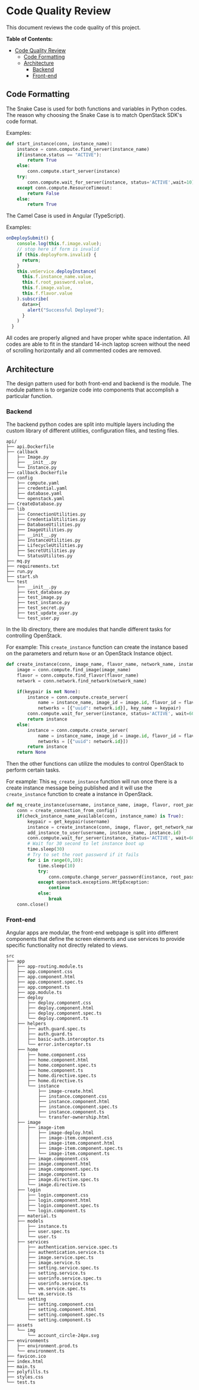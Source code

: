 # Code Quality Review

This document reviews the code quality of this project.

**Table of Contents:**

- [Code Quality Review](#code-quality-review)
  - [Code Formatting](#code-formatting)
  - [Architecture](#architecture)
    - [Backend](#backend)
    - [Front-end](#front-end)

## Code Formatting

The Snake Case is used for both functions and variables in Python codes. The reason why choosing the Snake Case is to match OpenStack SDK's code format.

Examples:

```python
def start_instance(conn, instance_name):
    instance = conn.compute.find_server(instance_name)  
    if(instance.status == "ACTIVE"):
        return True
    else:
        conn.compute.start_server(instance)
    try:
        conn.compute.wait_for_server(instance, status='ACTIVE',wait=10)
    except conn.compute.ResourceTimeout:
        return False
    else:
        return True
```

The Camel Case is used in Angular (TypeScript).

Examples:

```typescript
onDeploySubmit() {
    console.log(this.f.image.value);
    // stop here if form is invalid
    if (this.deployForm.invalid) {
      return;
    }
    this.vmService.deployInstance(
      this.f.instance_name.value,
      this.f.root_password.value,
      this.f.image.value,
      this.f.flavor.value
    ).subscribe(
      data=>{
        alert("Successful Deployed");
      }
    )
  }
```

All codes are properly aligned and have proper white space indentation. All codes are able to fit in the standard 14-inch laptop screen without the need of scrolling horizontally and all commented codes are removed.

## Architecture

The design pattern used for both front-end and backend is the module. The module pattern is to organize code into components that accomplish a particular function.

### Backend

The backend python codes are split into multiple layers including the custom library of different utilities, configuration files, and testing files.

```.
api/
├── api.Dockerfile
├── callback
│   ├── Image.py
│   ├── __init__.py
│   └── Instance.py
├── callback.Dockerfile
├── config
│   ├── compute.yaml
│   ├── credential.yaml
│   ├── database.yaml
│   └── openstack.yaml
├── CreateDatabase.py
├── lib
│   ├── ConnectionUtilities.py
│   ├── CredentialUtilities.py
│   ├── DatabaseUtilities.py
│   ├── ImageUtilities.py
│   ├── __init__.py
│   ├── InstanceUtilities.py
│   ├── LifecycleUtilities.py
│   ├── SecretUtilities.py
│   └── StatusUtilites.py
├── mq.py
├── requirements.txt
├── run.py
├── start.sh
└── test
    ├── __init__.py
    ├── test_database.py
    ├── test_image.py
    ├── test_instance.py
    ├── test_secret.py
    ├── test_update_user.py
    └── test_user.py
```

In the lib directory, there are modules that handle different tasks for controlling OpenStack.

For example: This `create_instance` function can create the instance based on the parameters and return `None` or an OpenStack Instance object.

```python
def create_instance(conn, image_name, flavor_name, network_name, instance_name, root_password="", keypair=None):
    image = conn.compute.find_image(image_name)
    flavor = conn.compute.find_flavor(flavor_name)
    network = conn.network.find_network(network_name)

    if(keypair is not None):
        instance = conn.compute.create_server(
            name = instance_name, image_id = image.id, flavor_id = flavor.id,
            networks = [{"uuid": network.id}], key_name = keypair)
        conn.compute.wait_for_server(instance, status='ACTIVE', wait=60)
        return instance
    else:
        instance = conn.compute.create_server(
            name = instance_name, image_id = image.id, flavor_id = flavor.id,
            networks = [{"uuid": network.id}])
        return instance
    return None
```

Then the other functions can utilize the modules to control OpenStack to perform certain tasks.

For example: This `mq_create_instance` function will run once there is a create instance message being published and it will use the `create_instance` function to create a instance in OpenStack.

```python
def mq_create_instance(username, instance_name, image, flavor, root_password):
    conn = create_connection_from_config()
    if(check_instance_name_available(conn, instance_name) is True):
        keypair = get_keypair(username)
        instance = create_instance(conn, image, flavor, get_network_name(), instance_name, root_password=root_password, keypair=keypair)
        add_instance_to_user(username, instance_name, instance.id)
        conn.compute.wait_for_server(instance, status='ACTIVE', wait=60)
        # Wait for 30 second to let instance boot up
        time.sleep(30)
        # Try to set the root password if it fails
        for i in range(0,10):
            time.sleep(10)
            try:
                conn.compute.change_server_password(instance, root_password)
            except openstack.exceptions.HttpException:
                continue
            else:
                break
    conn.close()
```

### Front-end

Angular apps are modular, the front-end webpage is split into different components that define the screen elements and use services to provide specific functionality not directly related to views.

```.
src
├── app
│   ├── app-routing.module.ts
│   ├── app.component.css
│   ├── app.component.html
│   ├── app.component.spec.ts
│   ├── app.component.ts
│   ├── app.module.ts
│   ├── deploy
│   │   ├── deploy.component.css
│   │   ├── deploy.component.html
│   │   ├── deploy.component.spec.ts
│   │   └── deploy.component.ts
│   ├── helpers
│   │   ├── auth.guard.spec.ts
│   │   ├── auth.guard.ts
│   │   ├── basic-auth.interceptor.ts
│   │   └── error.interceptor.ts
│   ├── home
│   │   ├── home.component.css
│   │   ├── home.component.html
│   │   ├── home.component.spec.ts
│   │   ├── home.component.ts
│   │   ├── home.directive.spec.ts
│   │   ├── home.directive.ts
│   │   └── instance
│   │       ├── image-create.html
│   │       ├── instance.component.css
│   │       ├── instance.component.html
│   │       ├── instance.component.spec.ts
│   │       ├── instance.component.ts
│   │       └── transfer-ownership.html
│   ├── image
│   │   ├── image-item
│   │   │   ├── image-deploy.html
│   │   │   ├── image-item.component.css
│   │   │   ├── image-item.component.html
│   │   │   ├── image-item.component.spec.ts
│   │   │   └── image-item.component.ts
│   │   ├── image.component.css
│   │   ├── image.component.html
│   │   ├── image.component.spec.ts
│   │   ├── image.component.ts
│   │   ├── image.directive.spec.ts
│   │   └── image.directive.ts
│   ├── login
│   │   ├── login.component.css
│   │   ├── login.component.html
│   │   ├── login.component.spec.ts
│   │   └── login.component.ts
│   ├── material.ts
│   ├── models
│   │   ├── instance.ts
│   │   ├── user.spec.ts
│   │   └── user.ts
│   ├── services
│   │   ├── authentication.service.spec.ts
│   │   ├── authentication.service.ts
│   │   ├── image.service.spec.ts
│   │   ├── image.service.ts
│   │   ├── setting.service.spec.ts
│   │   ├── setting.service.ts
│   │   ├── userinfo.service.spec.ts
│   │   ├── userinfo.service.ts
│   │   ├── vm.service.spec.ts
│   │   └── vm.service.ts
│   └── setting
│       ├── setting.component.css
│       ├── setting.component.html
│       ├── setting.component.spec.ts
│       └── setting.component.ts
├── assets
│   └── img
│       └── account_circle-24px.svg
├── environments
│   ├── environment.prod.ts
│   └── environment.ts
├── favicon.ico
├── index.html
├── main.ts
├── polyfills.ts
├── styles.css
└── test.ts
```
